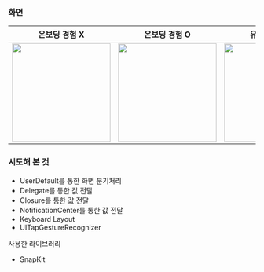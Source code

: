 ### 화면

|   온보딩 경험 X   |   온보딩 경험 O   |   유저 정보 저장   |
|  :-------------: |  :-------------: |  :-------------: |
| <img width=200 src="https://github.com/user-attachments/assets/c9f64422-4b6c-4fbc-bd83-646eccb31475"> | <img width=200 src="https://github.com/user-attachments/assets/e783943d-687a-4e89-b754-cf19794e87b6"> | <img width=200 src="https://github.com/user-attachments/assets/a8054009-3eb0-4ade-a010-f29b5f655a16"> |


### 시도해 본 것
- UserDefault를 통한 화면 분기처리
- Delegate를 통한 값 전달
- Closure를 통한 값 전달
- NotificationCenter를 통한 값 전달
- Keyboard Layout
- UITapGestureRecognizer

사용한 라이브러리
- SnapKit

